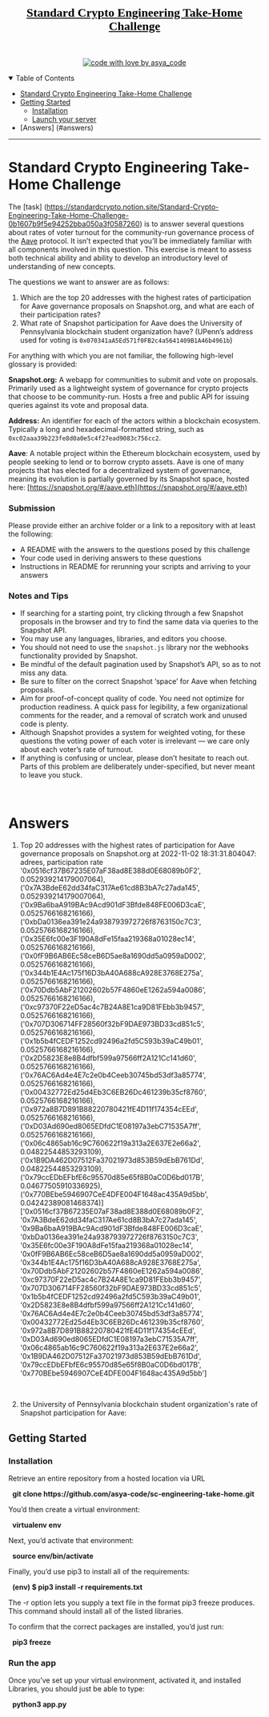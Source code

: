 <h1 align="center">
  <a href="https://github.com/asya-code/sc-engineering-take-home.git">
    <!-- Please provide path to your logo here -->
    <div style="font-family: 'Shadows Into Light', cursive; font-size: x-large; color: Black">Standard Crypto Engineering Take-Home Challenge</div>
  </a>
</h1>

<div align="center">
<br />

[![code with love by asya_code](https://img.shields.io/badge/%3C%2F%3E%20with%20%E2%99%A5%20by-asya_code-ff1414.svg?style=flat-square)](https://github.com/asya-code)

</div>

<details open="open">
<summary>Table of Contents</summary>

- [Standard Crypto Engineering Take-Home Challenge](#challenge)
- [Getting Started](#getting-started)
  - [Installation](#installation)
  - [Launch your server](#launch-your-server)
- [Answers] (#answers)
</details>

---

# Standard Crypto Engineering Take-Home Challenge 
<p>

The [task] (https://standardcrypto.notion.site/Standard-Crypto-Engineering-Take-Home-Challenge-0b1607b9f5e94252bba050a3f0587260) is to answer several questions about rates of voter turnout for the community-run governance process of the [Aave](https://aave.com/) protocol. It isn’t expected that you’ll be immediately familiar with all components involved in this question. This exercise is meant to assess both technical ability and ability to develop an introductory level of understanding of new concepts.

The questions we want to answer are as follows:

1. Which are the top 20 addresses with the highest rates of participation for Aave governance proposals on Snapshot.org, and what are each of their participation rates?
2. What rate of Snapshot participation for Aave does the University of Pennsylvania blockchain student organization have? (UPenn’s address used for voting is `0x070341aA5Ed571f0FB2c4a5641409B1A46b4961b`)

For anything with which you are not familiar, the following high-level glossary is provided:

**Snapshot.org:** A webapp for communities to submit and vote on proposals. Primarily used as a lightweight system of governance for crypto projects that choose to be community-run. Hosts a free and public API for issuing queries against its vote and proposal data.

**Address:** An identifier for each of the actors within a blockchain ecosystem. Typically a long and hexadecimal-formatted string, such as `0xc02aaa39b223fe8d0a0e5c4f27ead9083c756cc2`.

**Aave**: A notable project within the Ethereum blockchain ecosystem, used by people seeking to lend or to borrow crypto assets. Aave is one of many projects that has elected for a decentralized system of governance, meaning its evolution is partially governed by its Snapshot space, hosted here: [https://snapshot.org/#/aave.eth](https://snapshot.org/#/aave.eth)

### Submission

Please provide either an archive folder or a link to a repository with at least the following:

- A README with the answers to the questions posed by this challenge
- Your code used in deriving answers to these questions
- Instructions in README for rerunning your scripts and arriving to your answers

### Notes and Tips

- If searching for a starting point, try clicking through a few Snapshot proposals in the browser and try to find the same data via queries to the Snapshot API.
- You may use any languages, libraries, and editors you choose.
- You should not need to use the `snapshot.js` library nor the webhooks functionality provided by Snapshot.
- Be mindful of the default pagination used by Snapshot’s API, so as to not miss any data.
- Be sure to filter on the correct Snapshot ‘space’ for Aave when fetching proposals.
- Aim for proof-of-concept quality of code. You need not optimize for production readiness. A quick pass for legibility, a few organizational comments for the reader, and a removal of scratch work and unused code is plenty.
- Although Snapshot provides a system for weighted voting, for these questions the voting power of each voter is irrelevant — we care only about each voter’s rate of turnout.
- If anything is confusing or unclear, please don’t hesitate to reach out. Parts of this problem are deliberately under-specified, but never meant to leave you stuck.

<br>

# Answers
1. Top 20 addresses with the highest rates of participation for Aave governance proposals on Snapshot.org at 2022-11-02 18:31:31.804047:
adrees, participation rate
'0x0516cf37B67235E07aF38ad8E388d0E68089b0F2', 0.052939214179007064), ('0x7A3BdeE62dd34faC317Ae61cd8B3bA7c27ada145', 0.052939214179007064), ('0x9Ba6baA919BAc9Acd901dF3Bfde848FE006D3caE', 0.0525766168216166), ('0xbDa0136ea391e24a938793972726f8763150c7C3', 0.0525766168216166), ('0x35E6fc00e3F190A8dFe15faa219368a01028ec14', 0.0525766168216166), ('0x0fF9B6AB6Ec58ceB6D5ae8a1690dd5a0959aD002', 0.0525766168216166), ('0x344b1E4Ac175f16D3bA40A688cA928E3768E275a', 0.0525766168216166), ('0x70Ddb5AbF21202602b57F4860eE1262a594a0086', 0.0525766168216166), ('0xc97370F22eD5ac4c7B24A8E1ca9D81FEbb3b9457', 0.0525766168216166), ('0x707D306714FF28560f32bF9DAE973BD33cd851c5', 0.0525766168216166), ('0x1b5b4fCEDF1252cd92496a2fd5C593b39aC49b01', 0.0525766168216166), ('0x2D5823E8e8B4dfbf599a97566ff2A121Cc141d60', 0.0525766168216166), ('0x76AC6Ad4e4E7c2e0b4Ceeb30745bd53df3a85774', 0.0525766168216166), ('0x00432772Ed25d4Eb3C6EB26Dc461239b35cf8760', 0.0525766168216166), ('0x972a8B7D891B88220780421fE4D11f174354cEEd', 0.0525766168216166), ('0xD03Ad690ed8065EDfdC1E08197a3ebC71535A7ff', 0.0525766168216166), ('0x06c4865ab16c9C760622f19a313a2E637E2e66a2', 0.04822544853293109), ('0x1B9DA462D07512Fa37021973d853B59dEbB761Dd', 0.04822544853293109), ('0x79ccEDbEFbfE6c95570d85e65f8B0aC0D6bd017B', 0.04677505910336925), ('0x770BEbe5946907CeE4DFE004F1648ac435A9d5bb', 0.04242389081468374)]
['0x0516cf37B67235E07aF38ad8E388d0E68089b0F2', '0x7A3BdeE62dd34faC317Ae61cd8B3bA7c27ada145', '0x9Ba6baA919BAc9Acd901dF3Bfde848FE006D3caE', '0xbDa0136ea391e24a938793972726f8763150c7C3', '0x35E6fc00e3F190A8dFe15faa219368a01028ec14', '0x0fF9B6AB6Ec58ceB6D5ae8a1690dd5a0959aD002', '0x344b1E4Ac175f16D3bA40A688cA928E3768E275a', '0x70Ddb5AbF21202602b57F4860eE1262a594a0086', '0xc97370F22eD5ac4c7B24A8E1ca9D81FEbb3b9457', '0x707D306714FF28560f32bF9DAE973BD33cd851c5', '0x1b5b4fCEDF1252cd92496a2fd5C593b39aC49b01', '0x2D5823E8e8B4dfbf599a97566ff2A121Cc141d60', '0x76AC6Ad4e4E7c2e0b4Ceeb30745bd53df3a85774', '0x00432772Ed25d4Eb3C6EB26Dc461239b35cf8760', '0x972a8B7D891B88220780421fE4D11f174354cEEd', '0xD03Ad690ed8065EDfdC1E08197a3ebC71535A7ff', '0x06c4865ab16c9C760622f19a313a2E637E2e66a2', '0x1B9DA462D07512Fa37021973d853B59dEbB761Dd', '0x79ccEDbEFbfE6c95570d85e65f8B0aC0D6bd017B', '0x770BEbe5946907CeE4DFE004F1648ac435A9d5bb']
<br>

2. the University of Pennsylvania blockchain student organization's rate of Snapshot participation for Aave:


## Getting Started

### Installation

Retrieve an entire repository from a hosted location via URL
<br>
<p> &nbsp <b> git clone https://github.com/asya-code/sc-engineering-take-home.git </b> </p>

You’d then create a virtual environment:

<p> &nbsp <b> virtualenv env </b> </p>

Next, you’d activate that environment:
<br>

<p> &nbsp <b> source env/bin/activate </b> </p>

Finally, you’d use pip3 to install all of the requirements:
<br>

<p> &nbsp <b> (env) $ pip3 install -r requirements.txt </b> </p>
The -r option lets you supply a text file in the format pip3 freeze produces. This command should install all of the listed libraries.

To confirm that the correct packages are installed, you’d just run:
<br>

<p> &nbsp <b> pip3 freeze </b> </p>

### Run the app

Once you’ve set up your virtual environment, activated it, and installed Libraries, you should just be able to type:
<br>
<p> &nbsp <b> python3 app.py </b> </p>

